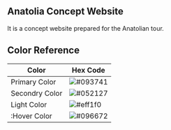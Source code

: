 
## Anatolia Concept Website
It is a concept website prepared for the Anatolian tour.



  ## Color Reference

| Color            | Hex Code                                                             |
| ----------------- | ------------------------------------------------------------------ |
| Primary Color | ![#093741](https://via.placeholder.com/10/093741?text=+)|
| Secondry Color| ![#052127](https://via.placeholder.com/10/052127?text=+)|
| Light Color | ![#eff1f0](https://via.placeholder.com/10/eff1f0?text=+)|
| :Hover Color | ![#096672](https://via.placeholder.com/10/096672?text=+)  



